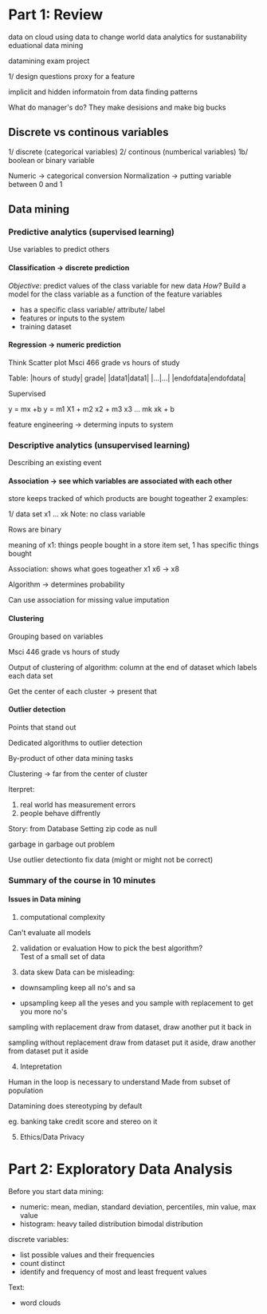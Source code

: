 # Part 1: Review
data on cloud
using data to change world
data analytics for sustanability
eduational data mining

datamining
exam project

1/ design questions
proxy for a feature


implicit and hidden informatoin from data
finding patterns

What do manager's do?
They make desisions and make big bucks

## Discrete vs continous variables

1/ discrete (categorical variables)
2/ continous (numberical variables)
1b/ boolean or binary variable

Numeric -> categorical conversion
Normalization -> putting variable between 0 and 1

## Data mining

### Predictive analytics (supervised learning)
Use variables to predict others

#### Classification -> discrete prediction
*Objective*: predict values of the class variable for new data
*How?* Build a model for the class variable as a function of the feature variables

- has a specific class variable/ attribute/ label
- features or inputs to the system
- training dataset

#### Regression -> numeric prediction

Think Scatter plot
Msci 466 grade vs hours of study

Table: 
|hours of study| grade|
|data1|data1|
|...|...|
|endofdata|endofdata|

Supervised

y = mx +b
y = m1 X1 + m2 x2 + m3 x3 ... mk xk + b

feature engineering -> determing inputs to system

### Descriptive analytics (unsupervised learning)
Describing an existing event

#### Association -> see which variables are associated with each other
store keeps tracked of which products are bought togeather
2 examples:

1/ data set x1 ... xk
Note: no class variable

Rows are binary

meaning of x1: things people bought in a store
item set, 1 has specific things bought

Association: shows what goes togeather
x1 x6 -> x8

Algorithm -> determines probability

Can use association for missing value imputation

#### Clustering 

Grouping based on variables

Msci 446 grade vs hours of study

Output of clustering of algorithm: column at the end of dataset which labels each data set

Get the center of each cluster -> present that

#### Outlier detection

Points that stand out

Dedicated algorithms to outlier detection

By-product of other data mining tasks

Clustering -> far from the center of cluster

Iterpret:
1. real world has measurement errors
2. people behave diffrently

Story: from Database
Setting zip code as null

garbage in garbage out problem

Use outlier detectionto fix data (might or might not be correct)

### Summary of the course in 10 minutes

#### Issues in Data mining
1. computational complexity

Can't evaluate all models 

2. validation or evaluation
How to pick the best algorithm?   
Test of a small set of data

3. data skew
Data can be misleading:

- downsampling
keep all no's and sa

- upsampling
keep all the yeses and you sample with replacement to get you more no's

sampling with replacement 
draw from dataset, draw another put it back in

sampling without replacement
draw from dataset put it aside, draw another from dataset put it aside

4. Intepretation

Human in the loop is necessary to understand
Made from subset of population

Datamining does stereotyping by default

eg. banking
take credit score and stereo on it

5. Ethics/Data Privacy


# Part 2: Exploratory Data Analysis

Before you start data mining:

- numeric: mean, median, standard deviation, percentiles, min value, max value
- histogram: 
heavy tailed distribution
bimodal distribution

discrete variables:
- list possible values and their frequencies
- count distinct
- identify and frequency of most and least frequent values

Text:
- word clouds
















